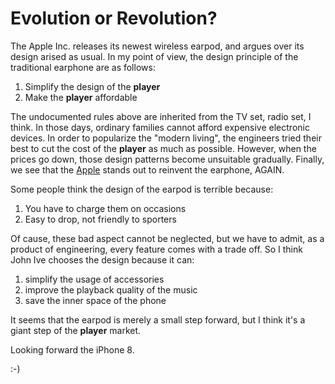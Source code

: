 # Evolution or Revolution?

The Apple Inc. releases its newest wireless earpod, and argues over its design arised as usual. In my point of view, the design principle of the traditional earphone are as follows:

1. Simplify the design of the **player**
2. Make the **player** affordable

The undocumented rules above are inherited from the TV set, radio set, I think. In those days, ordinary families cannot afford expensive electronic devices. In order to popularize the "modern living", the engineers tried their best to cut the cost of the **player** as much as possible. However, when the prices go down, those design patterns become unsuitable gradually. Finally, we see that the [Apple](www.apple.com) stands out to reinvent the earphone, AGAIN.

Some people think the design of the earpod is terrible because:

1. You have to charge them on occasions
2. Easy to drop, not friendly to sporters

Of cause, these bad aspect cannot be neglected, but we have to admit, as a product of engineering, every feature comes with a trade off. So I think John Ive chooses the design because it can:

1. simplify the usage of accessories
2. improve the playback quality of the music
3. save the inner space of the phone

It seems that the earpod is merely a small step forward, but I think it's a giant step of the **player** market.

Looking forward the iPhone 8.

:-)
